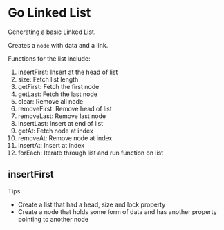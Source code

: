 # Go Linked List

Generating a basic Linked List.

Creates a `node` with data and a link.

Functions for the list include:

1. insertFirst: Insert at the head of list
2. size: Fetch list length
3. getFirst: Fetch the first node
4. getLast: Fetch the last node
5. clear: Remove all node
6. removeFirst: Remove head of list
7. removeLast: Remove last node
8. insertLast: Insert at end of list
9. getAt: Fetch node at index
10. removeAt: Remove node at index
11. insertAt: Insert at index
12. forEach: Iterate through list and run function on list

## insertFirst

Tips:

- Create a list that had a head, size and lock property
- Create a node that holds some form of data and has another property pointing to another node
